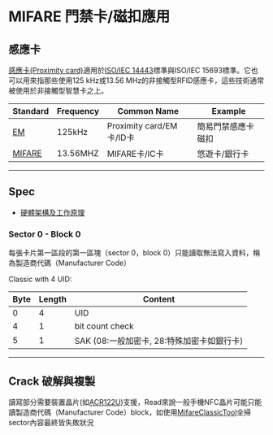 # MIFARE 門禁卡/磁扣應用

## 感應卡

[感應卡(Proximity card)](https://zh.wikipedia.org/zh-tw/%E6%84%9F%E5%BA%94%E5%8D%A1)適用於[ISO/IEC 14443](https://zh.wikipedia.org/zh-tw/ISO/IEC_14443)標準與ISO/IEC 15693標準。它也可以用來指那些使用125 kHz或13.56 MHz的非接觸型RFID感應卡，這些技術通常被使用於非接觸型智慧卡之上。

|Standard|Frequency|Common Name|Example|
|---|---|---|---|
|[EM](https://en.wikipedia.org/wiki/EM_Microelectronic)|125kHz|Proximity card/EM卡/ID卡|簡易門禁感應卡磁扣|
|[MIFARE](https://zh.wikipedia.org/wiki/MIFARE)|13.56MHZ|MIFARE卡/IC卡|悠遊卡/銀行卡|

---

## Spec

- [硬體架構及工作原理](https://zh.wikipedia.org/wiki/MIFARE#%E7%A1%AC%E9%AB%94%E6%9E%B6%E6%A7%8B%E5%8F%8A%E5%B7%A5%E4%BD%9C%E5%8E%9F%E7%90%86)

### Sector 0 - Block 0

每張卡片第一區段的第一區塊（sector 0，block 0）只能讀取無法寫入資料，稱為製造商代碼（Manufacturer Code）

Classic with 4 UID:

|Byte|Length|Content|
|---|---|---|
|0|4|UID|
|4|1|bit count check|
|5|1|SAK (08:一般加密卡, 28:特殊加密卡如銀行卡)|

---

## Crack 破解與複製

讀寫部分需要裝置晶片(如[ACR122U](https://wiki.archlinux.org/title/Touchatag_RFID_Reader))支援，Read來說一般手機NFC晶片可能只能讀製造商代碼（Manufacturer Code）block，如使用[MifareClassicTool](https://github.com/ikarus23/MifareClassicTool)全掃sector內容最終皆失敗狀況
